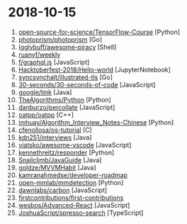 # 2018-10-15

1. [open-source-for-science/TensorFlow-Course](https://github.com/open-source-for-science/TensorFlow-Course "Simple and ready-to-use tutorials for TensorFlow") [Python]
2. [photoprism/photoprism](https://github.com/photoprism/photoprism "Personal photo management powered by Go and Google TensorFlow") [Go]
3. [Igglybuff/awesome-piracy](https://github.com/Igglybuff/awesome-piracy "A curated list of awesome warez and piracy links") [Shell]
4. [ruanyf/weekly](https://github.com/ruanyf/weekly "技术分享周刊，每周五发布") 
5. [f/graphql.js](https://github.com/f/graphql.js "A Simple and Isomorphic GraphQL Client for JavaScript") [JavaScript]
6. [Hacktoberfest-2018/Hello-world](https://github.com/Hacktoberfest-2018/Hello-world "Add any Program in any language you like or add a hello world Program ❣️ if you like give us ⭐️") [JupyterNotebook]
7. [syncsynchalt/illustrated-tls](https://github.com/syncsynchalt/illustrated-tls "The Illustrated TLS Connection: Every byte explained") [Go]
8. [30-seconds/30-seconds-of-code](https://github.com/30-seconds/30-seconds-of-code "Curated collection of useful JavaScript snippets that you can understand in 30 seconds or less.") [JavaScript]
9. [google/tink](https://github.com/google/tink "Tink is a multi-language, cross-platform library that provides cryptographic APIs that are secure, easy to use correctly, and hard(er) to misuse.") [Java]
10. [TheAlgorithms/Python](https://github.com/TheAlgorithms/Python "All Algorithms implemented in Python") [Python]
11. [danburzo/percollate](https://github.com/danburzo/percollate "🌐 → 📖 A command-line tool to turn web pages into beautifully formatted PDFs") [JavaScript]
12. [oatpp/oatpp](https://github.com/oatpp/oatpp "Light, zero-dependency framework. Create bleedingly-fast web-services. Organic. Pure C++") [C++]
13. [imhuay/Algorithm_Interview_Notes-Chinese](https://github.com/imhuay/Algorithm_Interview_Notes-Chinese "2018/2019/校招/春招/秋招/算法/机器学习(Machine Learning)/深度学习(Deep Learning)/自然语言处理(NLP)/C/C++/Python/面试笔记") [Python]
14. [cfenollosa/os-tutorial](https://github.com/cfenollosa/os-tutorial "How to create an OS from scratch") [C]
15. [kdn251/interviews](https://github.com/kdn251/interviews "Everything you need to know to get the job.") [Java]
16. [viatsko/awesome-vscode](https://github.com/viatsko/awesome-vscode "🎨 A curated list of delightful VS Code packages and resources.") [JavaScript]
17. [kennethreitz/responder](https://github.com/kennethreitz/responder "a familiar HTTP Service Framework for Python") [Python]
18. [Snailclimb/JavaGuide](https://github.com/Snailclimb/JavaGuide "【Java学习+面试指南】 一份涵盖大部分Java程序员所需要掌握的核心知识。") [Java]
19. [goldze/MVVMHabit](https://github.com/goldze/MVVMHabit "基于谷歌最新AAC架构，MVVM设计模式的一套快速开发库，整合Okhttp+RxJava+Retrofit+Glide等主流模块，满足日常开发需求。使用该框架可以快速开发一个健壮、易维护的Android应用。") [Java]
20. [kamranahmedse/developer-roadmap](https://github.com/kamranahmedse/developer-roadmap "Roadmap to becoming a web developer in 2018") 
21. [open-mmlab/mmdetection](https://github.com/open-mmlab/mmdetection "Open MMLab Detection Toolbox") [Python]
22. [dawnlabs/carbon](https://github.com/dawnlabs/carbon "🎨 Create and share beautiful images of your source code") [JavaScript]
23. [firstcontributions/first-contributions](https://github.com/firstcontributions/first-contributions "🚀✨ Help beginners to contribute to open source projects") 
24. [wesbos/Advanced-React](https://github.com/wesbos/Advanced-React "Starter Files and Solutions for Full Stack Advanced React and GraphQL") [JavaScript]
25. [JoshuaScript/spresso-search](https://github.com/JoshuaScript/spresso-search "Visual metasearch engine built with React, Redux, Express and TypeScript") [TypeScript]
